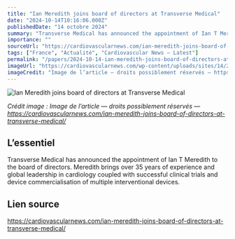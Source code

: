 ```yaml
---
title: "Ian Meredith joins board of directors at Transverse Medical"
date: "2024-10-14T10:16:06.000Z"
publishedDate: "14 octobre 2024"
summary: "Transverse Medical has announced the appointment of Ian T Meredith to the board of directors. Meredith brings over 35 years of experience and global leadership in cardiology coupled with successful clinical trials and device commercialisation of multiple interventional devices."
importance: ""
sourceUrl: "https://cardiovascularnews.com/ian-meredith-joins-board-of-directors-at-transverse-medical/"
tags: ["France", "Actualité", "Cardiovascular News — Latest"]
permalink: "/papers/2024-10-14-ian-meredith-joins-board-of-directors-at-transverse-medical"
imageUrl: "https://cardiovascularnews.com/wp-content/uploads/sites/14/2017/08/Ian-Meredith-feature.png"
imageCredit: "Image de l’article — droits possiblement réservés — https://cardiovascularnews.com/ian-meredith-joins-board-of-directors-at-transverse-medical/"
---
```


![Ian Meredith joins board of directors at Transverse Medical](https://cardiovascularnews.com/wp-content/uploads/sites/14/2017/08/Ian-Meredith-feature.png)

*Crédit image : Image de l’article — droits possiblement réservés — https://cardiovascularnews.com/ian-meredith-joins-board-of-directors-at-transverse-medical/*

## L’essentiel

Transverse Medical has announced the appointment of Ian T Meredith to the board of directors. Meredith brings over 35 years of experience and global leadership in cardiology coupled with successful clinical trials and device commercialisation of multiple interventional devices.

## Lien source

https://cardiovascularnews.com/ian-meredith-joins-board-of-directors-at-transverse-medical/
